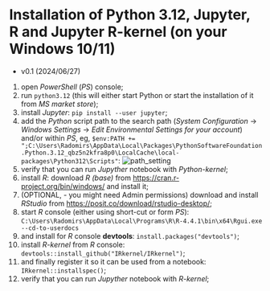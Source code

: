 Installation of Python 3.12, Jupyter, R and Jupyter R-kernel  (on your Windows 10/11)
=====================================================================================

- v0.1 (2024/06/27)

1. open *PowerShell* (*PS*) console;
1. run `python3.12` (this will either start Python or start the installation of it from *MS market store*);
1. install  *Jupyter*: `pip install --user jupyter`;
1. add the *Python* script path to the search path (*System Configuration* -> *Windows Settings* -> *Edit Environmental Settings for your account*) and/or within *PS*, eg, `$env:PATH += ";C:\Users\Radomirs\AppData\Local\Packages\PythonSoftwareFoundation.Python.3.12_qbz5n2kfra8p0\LocalCache\local-packages\Python312\Scripts"`: ![path_setting](https://github.com/nad2000/BayesRules/assets/177266/088937cd-1afc-473b-a691-10f94352398d)
1. verify that you can run *Jupyther* notebook with *Python-kernel*;
1. install *R*: download *R (base)* from https://cran.r-project.org/bin/windows/ and install it;
1. (OPTIONAL, - you might need Admin permissions) download and install *RStudio* from https://posit.co/download/rstudio-desktop/;
1. start *R* console (either using short-cut or form *PS*): `C:\Users\Radomirs\AppData\Local\Programs\R\R-4.4.1\bin\x64\Rgui.exe --cd-to-userdocs`
1. and install for *R* console **devtools**: `install.packages("devtools")`;
1. install *R-kernel* from *R* console: `devtools::install_github("IRkernel/IRkernel")`;
1. and finally register it so it can be used from a notebook: `IRkernel::installspec()`;
1. verify that you can run *Jupyther* notebook with *R-kernel*;
